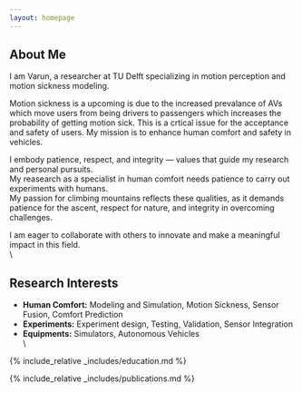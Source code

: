 ```yaml
---
layout: homepage
---
```


## About Me

I am Varun, a researcher at TU Delft specializing in motion perception and motion sickness modeling.

Motion sickness is a upcoming is due to the increased prevalance of AVs which move users from being drivers to passengers which increases the probability of getting motion sick. This is a crtical issue for the acceptance and safety of users.
My mission is to enhance human comfort and safety in vehicles.

I embody patience, respect, and integrity — values that guide my research and personal pursuits.<br />
My reasearch as a specialist in human comfort needs patience to carry out experiments with humans.<br />
My passion for climbing mountains reflects these qualities, as it demands patience for the ascent, respect for nature, and integrity in overcoming challenges.

I am eager to collaborate with others to innovate and make a meaningful impact in this field.
\
\
## Research Interests

- **Human Comfort:** Modeling and Simulation, Motion Sickness, Sensor Fusion, Comfort Prediction
- **Experiments:** Experiment design, Testing, Validation, Sensor Integration
- **Equipments:** Simulators, Autonomous Vehicles
\
\
<!-- ## News

- **[Feb. 2020]** Our paper about incremental learning is accepted to CVPR 2020.
- **[Feb. 2020]** We will host the ACM Multimedia Asia 2020 conference in Singapore!
- **[Sept. 2019]** Our paper about few-shot learning is accepted to NeurIPS 2019.
- **[Mar. 2019]** Our paper about few-shot learning is accepted to CVPR 2019. -->


{% include_relative _includes/education.md %}

{% include_relative _includes/publications.md %}



